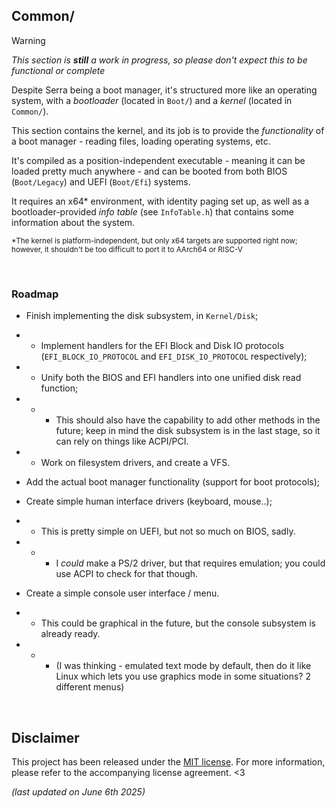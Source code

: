 ## Common/

> [!WARNING]
> *This section is **still** a work in progress, so please don't expect this to be functional or complete*

Despite Serra being a boot manager, it's structured more like an operating
system, with a *bootloader* (located in `Boot/`) and a *kernel*
(located in `Common/`).

This section contains the kernel, and its job is to provide the *functionality*
of a boot manager - reading files, loading operating systems, etc.

It's compiled as a position-independent executable - meaning it can be loaded
pretty much anywhere - and can be booted from both BIOS (`Boot/Legacy`) and
UEFI (`Boot/Efi`) systems.

It requires an x64\* environment, with identity paging set up, as well as a
bootloader-provided *info table* (see `InfoTable.h`) that contains some
information about the system.

<sup>\*The kernel is platform-independent, but only x64 targets are supported right now; however, it shouldn't be too difficult to port it to AArch64 or RISC-V</sup>

&nbsp;

### Roadmap

- Finish implementing the disk subsystem, in `Kernel/Disk`;
- - Implement handlers for the EFI Block and Disk IO protocols (`EFI_BLOCK_IO_PROTOCOL` and `EFI_DISK_IO_PROTOCOL` respectively);
- - Unify both the BIOS and EFI handlers into one unified disk read function;
- - - This should also have the capability to add other methods in the future; keep in mind the disk subsystem is in the last stage, so it can rely on things like ACPI/PCI.
- - Work on filesystem drivers, and create a VFS.

- Add the actual boot manager functionality (support for boot protocols);

- Create simple human interface drivers (keyboard, mouse..);
- - This is pretty simple on UEFI, but not so much on BIOS, sadly.
- - - I *could* make a PS/2 driver, but that requires emulation; you could use ACPI to check for that though.

- Create a simple console user interface / menu.
- - This could be graphical in the future, but the console subsystem is already ready.
- - - (I was thinking - emulated text mode by default, then do it like Linux which lets you use graphics mode in some situations? 2 different menus)

&nbsp;

## Disclaimer

This project has been released under the [MIT license](https://choosealicense.com/licenses/mit/).
For more information, please refer to the accompanying license agreement. <3

*(last updated on June 6th 2025)*
